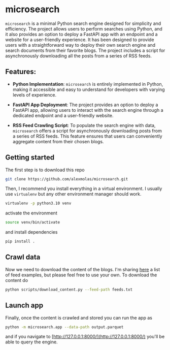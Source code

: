 # microsearch

`microsearch` is a minimal Python search engine designed for simplicity and efficiency. The project allows users to perform searches using Python, and it also provides an option to deploy a FastAPI app with an endpoint and a website for a user-friendly experience. It has been designed to provide users with a straightforward way to deploy their own search engine and search documents from their favorite blogs. The project includes a script for asynchronously downloading all the posts from a series of RSS feeds. 

## Features:
- **Python Implementation**: `microsearch` is entirely implemented in Python, making it accessible and easy to understand for developers with varying levels of experience.

- **FastAPI App Deployment**: The project provides an option to deploy a FastAPI app, allowing users to interact with the search engine through a dedicated endpoint and a user-friendly website.

- **RSS Feed Crawling Script**: To populate the search engine with data, `microsearch` offers a script for asynchronously downloading posts from a series of RSS feeds. This feature ensures that users can conveniently aggregate content from their chosen blogs.


## Getting started

The first step is to download this repo

```bash
git clone https://github.com/alexmolas/microsearch.git
```

Then, I recommend you install everything in a virtual environment. I usually use `virtualenv` but any other environment manager should work.

```bash
virtualenv -p python3.10 venv
```

activate the environment

```bash
source venv/bin/activate
```

and install dependencies

```bash
pip install .
```

## Crawl data

Now we need to download the content of the blogs. I'm sharing [here](https://github.com/alexmolas/microsearch/blob/main/feeds.txt) a list of feed examples, but please feel free to use your own. To download the content do

```bash
python scripts/download_content.py --feed-path feeds.txt
```

## Launch app

Finally, once the content is crawled and stored you can run the app as


```bash
python -m microsearch.app --data-path output.parquet
```

and if you navigate to [http://127.0.0.1:8000/](http://127.0.0.1:8000/) you'll be able to query the engine.

